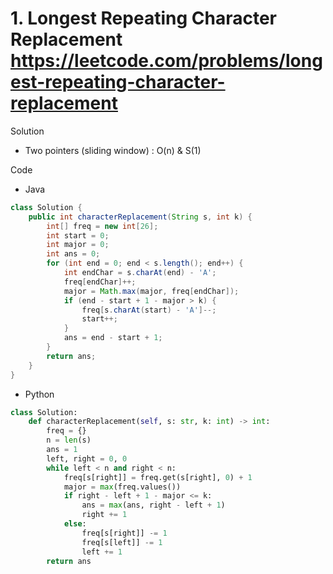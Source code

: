 # 1. Longest Repeating Character Replacement https://leetcode.com/problems/longest-repeating-character-replacement

Solution

- Two pointers (sliding window) : O(n) & S(1)

Code

- Java

```java
class Solution {
    public int characterReplacement(String s, int k) {
        int[] freq = new int[26];
        int start = 0;
        int major = 0;
        int ans = 0;
        for (int end = 0; end < s.length(); end++) {
            int endChar = s.charAt(end) - 'A';
            freq[endChar]++;
            major = Math.max(major, freq[endChar]);
            if (end - start + 1 - major > k) {
                freq[s.charAt(start) - 'A']--;
                start++;
            }
            ans = end - start + 1;
        }
        return ans;
    }
}
```

- Python

```python
class Solution:
    def characterReplacement(self, s: str, k: int) -> int:
        freq = {}
        n = len(s)
        ans = 1
        left, right = 0, 0
        while left < n and right < n:
            freq[s[right]] = freq.get(s[right], 0) + 1
            major = max(freq.values())
            if right - left + 1 - major <= k:
                ans = max(ans, right - left + 1)
                right += 1
            else:
                freq[s[right]] -= 1
                freq[s[left]] -= 1
                left += 1
        return ans
```
